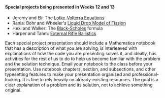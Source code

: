 #### Special projects being presented in Weeks 12 and 13

* Jeremy and Eli: The [Lotke-Volterra Equations](./LotkeVolterraEquations.nb.pdf)
* Rania: Bohr and Wheeler's [Liquid Drop Model of Fission](./LiquidDropModelOfFission.nb.pdf)
* Hexi and Walker: The [Black-Scholes](./Black-Scholes.nb.pdf) formula
* Harper and Tahm: [External Rifle Ballistics](,/ExternalRifleBallistics.nb.pdf)

Each special project presentation should include a Mathematica notebook that has a description of what you are solving, is interleaved with explanations of how the code you are presenting solves it, and ideally, has activities for the rest of us to do to help us become familiar with the problem and the solution technique. Email your notebook to the class before your presentation. Use notebook chapters, section, and subsections, and other typesetting features to make your presentation organized and professional-looking. It is fine to rely heavily on already-existing resources. The goal is a clear explanation of a problem and its solution, not to achieve something original.
